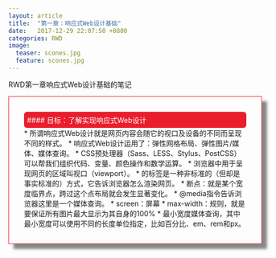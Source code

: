 ```yaml
---
layout: article
title:  "第一章：响应式Web设计基础"
date:   2017-12-29 22:07:50 +0800
categories: RWD
image:
  teaser: scones.jpg
  feature: scones.jpg
---
```


RWD第一章响应式Web设计基础的笔记

<div class="row img-rounded" style="padding:30px; box-shadow: 10px 10px 5px #888888; border: 1px solid #EA1D2D;">
<div class="col-md-12">
<div style="background: #EA1D2D; color:white; border-radius:6px; padding:6px;" markdown="1">
#### 目标：了解实现响应式Web设计
</div>
</div>
<div class="col-md-9" markdown="1" >
* 所谓响应式Web设计就是网页内容会随它的视口及设备的不同而呈现不同的样式。
* 响应式Web设计运用了：弹性网格布局、弹性图片/媒体、媒体查询。
* CSS预处理器（Sass、LESS、Stylus、PostCSS）可以帮我们组织代码、变量、颜色操作和数学运算。
* 浏览器中用于呈现网页的区域叫视口（viewport）。
* 的<meta>标签是一种非标准的（但却是事实标准的）方式，它告诉浏览器怎么渲染网页。
* 断点：就是某个宽度临界点，跨过这个点布局就会发生显著变化。
* @media指令告诉浏览器这里是一个媒体查询。
* screen：屏幕
* max-width：规则，就是要保证所有图片最大显示为其自身的100%
* 最小宽度媒体查询，其中最小宽度可以使用不同的长度单位指定，比如百分比、em、rem和px。
</div>

